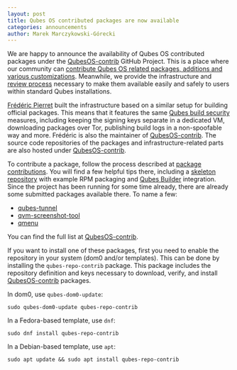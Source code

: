```yaml
---
layout: post
title: Qubes OS contributed packages are now available
categories: announcements
author: Marek Marczykowski-Górecki
---
```


We are happy to announce the availability of Qubes OS contributed packages under the [QubesOS-contrib] GitHub Project. This is a place where our community can [contribute Qubes OS related packages, additions and various customizations][package-contrib]. Meanwhile, we provide the infrastructure and [review process] necessary to make them available easily and safely to users within standard Qubes installations.

[Frédéric Pierret] built the infrastructure based on a similar setup for building official packages. This means that it features the same [Qubes build security] measures, including keeping the signing keys separate in a dedicated VM, downloading packages over Tor, publishing build logs in a non-spoofable way and more. Frédéric is also the maintainer of [QubesOS-contrib].
The source code repositories of the packages and infrastructure-related parts are also hosted under [QubesOS-contrib].

To contribute a package, follow the process described at [package contributions]. You will find a few helpful tips there, including a [skeleton repository] with example RPM packaging and [Qubes Builder] integration.
Since the project has been running for some time already, there are already some submitted packages available there. To name a few:

 - [qubes-tunnel]
 - [qvm-screenshot-tool]
 - [qmenu]

You can find the full list at [QubesOS-contrib].

If you want to install one of these packages, first you need to enable the repository in your system (dom0 and/or templates). This can be done by installing the `qubes-repo-contrib` package. This package includes the repository definition and keys necessary to download, verify, and install [QubesOS-contrib] packages.

In dom0, use `qubes-dom0-update`:

    sudo qubes-dom0-update qubes-repo-contrib

In a Fedora-based template, use `dnf`:

    sudo dnf install qubes-repo-contrib

In a Debian-based template, use `apt`:

    sudo apt update && sudo apt install qubes-repo-contrib


[QubesOS-contrib]: https://github.com/QubesOS-contrib/
[package-contrib]: /doc/package-contributions/
[review process]: https://doc.qubes-os.org/en/latest/developer/general/package-contributions.html#review-procedure
[Frédéric Pierret]: /team/#fr%C3%A9d%C3%A9ric-pierret
[Qubes build security]: /news/2016/05/30/build-security/
[package contributions]: /doc/package-contributions/
[skeleton repository]: https://github.com/QubesOS-contrib/qubes-skeleton/
[Qubes Builder]: /doc/qubes-builder/
[qubes-tunnel]: https://github.com/QubesOS-contrib/qubes-tunnel
[qvm-screenshot-tool]: https://github.com/QubesOS-contrib/qubes-qvm-screenshot-tool
[qmenu]: https://github.com/QubesOS-contrib/qmenu
